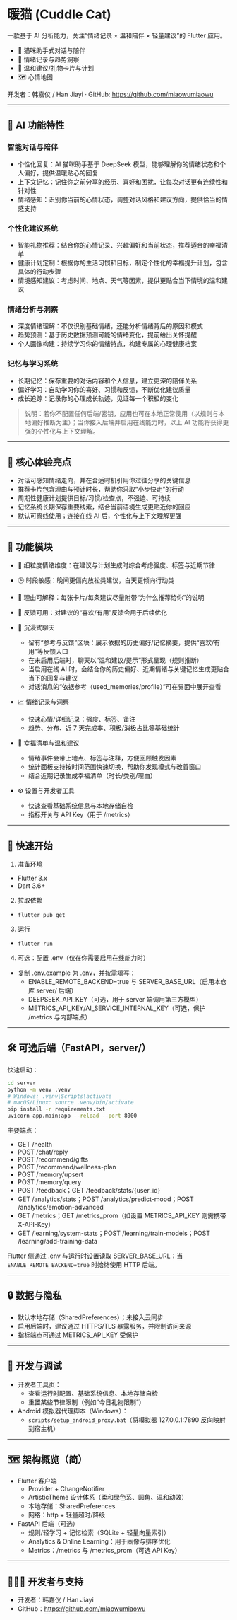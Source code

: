 # 暖猫 (Cuddle Cat)

一款基于 AI 分析能力，关注“情绪记录 × 温和陪伴 × 轻量建议”的 Flutter 应用。

- 🐾 猫咪助手式对话与陪伴
- 📓 情绪记录与趋势洞察
- 🎁 温和建议/礼物卡片与计划
- 🗺️ 心情地图

开发者：韩嘉仪 / Han Jiayi · GitHub: https://github.com/miaowumiaowu

---

## 🤖 AI 功能特性

### 智能对话与陪伴
- 个性化回复：AI 猫咪助手基于 DeepSeek 模型，能够理解你的情绪状态和个人偏好，提供温暖贴心的回复
- 上下文记忆：记住你之前分享的经历、喜好和困扰，让每次对话更有连续性和针对性
- 情绪感知：识别你当前的心情状态，调整对话风格和建议方向，提供恰当的情感支持

### 个性化建议系统
- 智能礼物推荐：结合你的心情记录、兴趣偏好和当前状态，推荐适合的幸福清单
- 健康计划定制：根据你的生活习惯和目标，制定个性化的幸福提升计划，包含具体的行动步骤
- 情境感知建议：考虑时间、地点、天气等因素，提供更贴合当下情境的温和建议

### 情绪分析与洞察
- 深度情绪理解：不仅识别基础情绪，还能分析情绪背后的原因和模式
- 趋势预测：基于历史数据预测可能的情绪变化，提前给出关怀提醒
- 个人画像构建：持续学习你的情绪特点，构建专属的心理健康档案

### 记忆与学习系统
- 长期记忆：保存重要的对话内容和个人信息，建立更深的陪伴关系
- 偏好学习：自动学习你的喜好、习惯和反馈，不断优化建议质量
- 成长追踪：记录你的心理成长轨迹，见证每一个积极的变化

> 说明：若你不配置任何后端/密钥，应用也可在本地正常使用（以规则与本地偏好推断为主）；当你接入后端并启用在线能力时，以上 AI 功能将获得更强的个性化与上下文理解。

---

## 🌟 核心体验亮点
- 对话可感知情绪走向，并在合适时机引用你过往分享的关键信息
- 推荐卡片包含理由与预计时长，帮助你采取“小步快走”的行动
- 周期性健康计划提供目标/习惯/检查点，不强迫、可持续
- 记忆系统长期保存重要线索，结合当前语境生成更贴近你的回应
- 默认可离线使用；连接在线 AI 后，个性化与上下文理解更强


---

## 🧩 功能模块

- 🧠 细粒度情绪维度：在建议与计划生成时综合考虑强度、标签与近期节律
- 🕒 时段敏感：晚间更偏向放松类建议，白天更倾向行动类
- 🧾 理由可解释：每张卡片/每条建议尽量附带“为什么推荐给你”的说明
- 🔁 反馈可用：对建议的“喜欢/有用”反馈会用于后续优化


- 💬 沉浸式聊天
  - 留有“参考与反馈”区块：展示依据的历史偏好/记忆摘要，提供“喜欢/有用”等反馈入口
  - 在未启用后端时，聊天以“温和建议/提示”形式呈现（规则推断）
  - 当启用在线 AI 时，会结合你的历史偏好、近期情绪与关键记忆生成更贴合当下的回复与建议
  - 对话消息的“依据参考（used_memories/profile）”可在界面中展开查看

- 📈 情绪记录与洞察
  - 快速心情/详细记录：强度、标签、备注
  - 趋势、分布、近 7 天完成率、积极/消极占比等基础统计
- 🎯 幸福清单与温和建议
  - 情绪事件会带上地点、标签与注释，方便回顾触发因素
  - 统计面板支持按时间范围快速切换，帮助你发现模式与改善窗口
  - 结合近期记录生成幸福清单（时长/类别/理由）
- ⚙️ 设置与开发者工具
  - 快速查看基础系统信息与本地存储自检
  - 指标开关与 API Key（用于 /metrics）

---

## 🚀 快速开始

1) 准备环境
- Flutter 3.x
- Dart 3.6+

2) 拉取依赖
- `flutter pub get`

3) 运行
- `flutter run`

4) 可选：配置 .env（仅在你需要启用在线能力时）
- 复制 .env.example 为 .env，并按需填写：
  - ENABLE_REMOTE_BACKEND=true 与 SERVER_BASE_URL（启用本仓库 server/ 后端）
  - DEEPSEEK_API_KEY（可选，用于 server 端调用第三方模型）
  - METRICS_API_KEY/AI_SERVICE_INTERNAL_KEY（可选，保护 /metrics 与内部端点）

---

## 🛠️ 可选后端（FastAPI，server/）

快速启动：
```bash
cd server
python -m venv .venv
# Windows: .venv\Scripts\activate
# macOS/Linux: source .venv/bin/activate
pip install -r requirements.txt
uvicorn app.main:app --reload --port 8000
```

主要端点：
- GET  /health
- POST /chat/reply
- POST /recommend/gifts
- POST /recommend/wellness-plan
- POST /memory/upsert
- POST /memory/query
- POST /feedback；GET /feedback/stats/{user_id}
- GET  /analytics/stats；POST /analytics/predict-mood；POST /analytics/emotion-advanced
- GET  /metrics；GET /metrics_prom（如设置 METRICS_API_KEY 则需携带 X-API-Key）
- GET  /learning/system-stats；POST /learning/train-models；POST /learning/add-training-data

Flutter 侧通过 .env 与运行时设置读取 SERVER_BASE_URL；当 `ENABLE_REMOTE_BACKEND=true` 时始终使用 HTTP 后端。

---

## 🔒 数据与隐私

- 默认本地存储（SharedPreferences）；未接入云同步
- 启用后端时，建议通过 HTTPS/TLS 暴露服务，并限制访问来源
- 指标端点可通过 METRICS_API_KEY 受保护

---

## 🧪 开发与调试

- 开发者工具页：
  - 查看运行时配置、基础系统信息、本地存储自检
  - 重置某些节律限制（例如“今日礼物限制”）
- Android 模拟器代理脚本（Windows）：
  - `scripts/setup_android_proxy.bat`（将模拟器 127.0.0.1:7890 反向映射到宿主机）

---

## 🗺️ 架构概览（简）

- Flutter 客户端
  - Provider + ChangeNotifier
  - ArtisticTheme 设计体系（柔和绿色系、圆角、温和动效）
  - 本地存储：SharedPreferences
  - 网络：http + 轻量超时/降级
- FastAPI 后端（可选）
  - 规则/轻学习 + 记忆检索（SQLite + 轻量向量索引）
  - Analytics & Online Learning：用于画像与排序优化
  - Metrics：/metrics 与 /metrics_prom（可选 API Key）


---

## 👩🏻‍💻 开发者与支持

- 开发者：韩嘉仪 / Han Jiayi
- GitHub：https://github.com/miaowumiaowu

